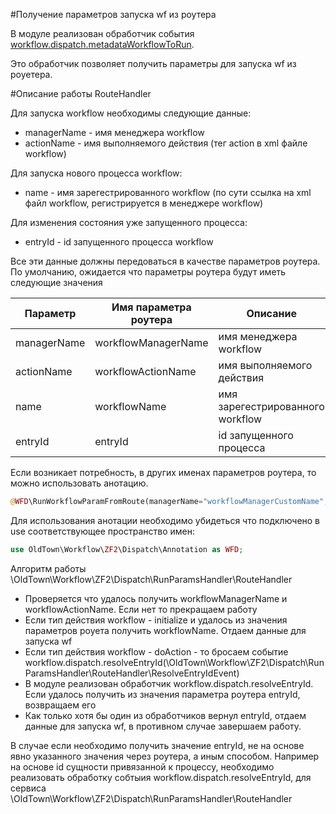 #Получение параметров запуска wf из роутера

В модуле реализован обработчик события [workflow.dispatch.metadataWorkflowToRun](./life-cycle.md#workflowdispatchmetadataworkflowtorun).

Это обработчик позволяет получить параметры для запуска wf из роуетера.

#Описание работы RouteHandler

Для запуска workflow необходимы следующие данные:

* managerName - имя менеджера workflow
* actionName - имя выполняемого действия (тег action в xml файле workflow)

Для запуска нового процесса workflow:
* name - имя зарегестрированного workflow (по сути ссылка на xml файл workflow, регистрируется в менеджере workflow)

Для изменения состояния уже запущенного процесса:
* entryId - id запущенного процесса workflow

Все эти данные должны передоваться в качестве параметров роутера. По умолчанию, ожидается что параметры роутера будут
иметь следующие значения

Параметр          |Имя параметра роутера|Описание
------------------|---------------------|----------------------------------
managerName       |workflowManagerName  |имя менеджера workflow
actionName        |workflowActionName   |имя выполняемого действия
name              |workflowName         |имя зарегестрированного workflow
entryId           |entryId              |id запущенного процесса

Если возникает потребность, в других именах параметров роутера, то можно использовать анотацию.

```php
@WFD\RunWorkflowParamFromRoute(managerName="workflowManagerCustomName", actionName="workflowActionCustomName", name="workflowCustomName", entryId="customEntryId")
```
Для использования анотации необходимо убидеться что подключено в use соответствующее пространство имен:

```php
use OldTown\Workflow\ZF2\Dispatch\Annotation as WFD;
```

Алгоритм работы \OldTown\Workflow\ZF2\Dispatch\RunParamsHandler\RouteHandler
* Проверяется что удалось получить workflowManagerName и workflowActionName. Если нет то прекращаем работу
* Если тип действия workflow - initialize и удалось из значения параметров роуета получить workflowName.  Отдаем данные для запуска wf
* Если тип действия workflow - doAction - то бросаем событие workflow.dispatch.resolveEntryId(\OldTown\Workflow\ZF2\Dispatch\RunParamsHandler\RouteHandler\ResolveEntryIdEvent) 
* В модуле реализован обработчик workflow.dispatch.resolveEntryId. Если удалось получить из значения параметра роутера entryId, возвращаем его
* Как только хотя бы один из обработчиков вернул entryId, отдаем данные для запуска wf, в противном случае завершаем работу.

В случае если необходимо получить значение entryId, не на основе явно указанного значения через роутера, а иным способом.
Например на основе id сущности привязанной к процессу, необходимо реализовать обработку собтыия workflow.dispatch.resolveEntryId,
для сервиса \OldTown\Workflow\ZF2\Dispatch\RunParamsHandler\RouteHandler

